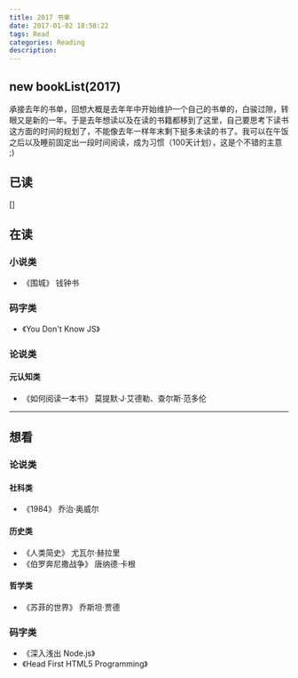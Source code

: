 ```yaml
---
title: 2017 书单
date: 2017-01-02 18:58:22
tags: Read
categories: Reading
description:
---
```


## new bookList(2017)
承接去年的书单，回想大概是去年年中开始维护一个自己的书单的，白骏过隙，转眼又是新的一年。于是去年想读以及在读的书籍都移到了这里，自己要思考下读书这方面的时间的规划了，不能像去年一样年末剩下挺多未读的书了。我可以在午饭之后以及睡前固定出一段时间阅读，成为习惯（100天计划），这是个不错的主意 ;)
<!-- more -->

## 已读
[]

## 在读
### 小说类
- 《围城》 钱钟书

### 码字类
- 《You Don't Know JS》

### 论说类
#### 元认知类
- 《如何阅读一本书》 莫提默·J·艾德勒、查尔斯·范多伦
***

## 想看
### 论说类
#### 社科类
- 《1984》 乔治·奥威尔

#### 历史类
- 《人类简史》 尤瓦尔·赫拉里
- 《伯罗奔尼撒战争》 唐纳德·卡根

#### 哲学类
- 《苏菲的世界》 乔斯坦·贾德

### 码字类
- 《深入浅出 Node.js》
- 《Head First HTML5 Programming》
